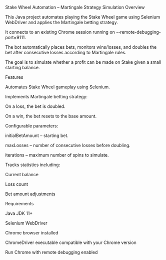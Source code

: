 Stake Wheel Automation – Martingale Strategy Simulation
Overview

This Java project automates playing the Stake Wheel game using Selenium WebDriver and applies the Martingale betting strategy.

It connects to an existing Chrome session running on --remote-debugging-port=9111.

The bot automatically places bets, monitors wins/losses, and doubles the bet after consecutive losses according to Martingale rules.

The goal is to simulate whether a profit can be made on Stake given a small starting balance.

Features

Automates Stake Wheel gameplay using Selenium.

Implements Martingale betting strategy:

On a loss, the bet is doubled.

On a win, the bet resets to the base amount.

Configurable parameters:

initialBetAmount – starting bet.

maxLosses – number of consecutive losses before doubling.

iterations – maximum number of spins to simulate.

Tracks statistics including:

Current balance

Loss count

Bet amount adjustments

Requirements

Java JDK 11+

Selenium WebDriver

Chrome browser installed

ChromeDriver executable compatible with your Chrome version

Run Chrome with remote debugging enabled
